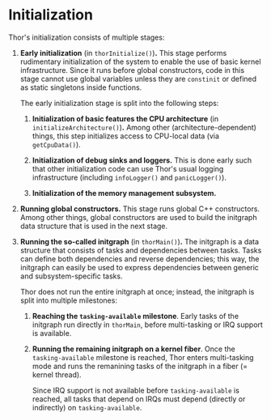 # Initialization

Thor's initialization consists of multiple stages:

1. **Early initialization** (in `thorInitialize()`)**.**
	This stage performs rudimentary initialization of the system
	to enable the use of basic kernel infrastructure.
	Since it runs before global constructors, code in this stage
	cannot use global variables unless they are `constinit`
	or defined as static singletons inside functions.

	The early initialization stage is split into the following steps:

	1. **Initialization of basic features the CPU architecture**
		(in `initializeArchitecture()`)**.**
		Among other (architecture-dependent) things, this step
		initializes access to CPU-local data (via `getCpuData()`).

	2. **Initialization of debug sinks and loggers.**
		This is done early such that other initialization code can use
		Thor's usual logging infrastructure
		(including `infoLogger()` and `panicLogger()`).

	3. **Initialization of the memory management subsystem.**

2. **Running global constructors.**
	This stage runs global C++ constructors.
	Among other things, global constructors are used to build
	the initgraph data structure that is used in the next stage.

3. **Running the so-called initgraph** (in `thorMain()`)**.**
	The initgraph is a data structure that
	consists of tasks and dependencies between tasks.
	Tasks can define both dependencies and reverse dependencies;
	this way, the initgraph can easily be used to express dependencies
	between generic and subsystem-specific tasks.

	Thor does not run the entire initgraph at once; instead,
	the initgraph is split into multiple milestones:

	1. **Reaching the `tasking-available` milestone**.
		Early tasks of the initgraph run directly in `thorMain`,
		before multi-tasking or IRQ support is available.

	2. **Running the remaining initgraph on a kernel fiber**.
		Once the `tasking-available` milestone is reached,
		Thor enters multi-tasking mode and runs the remanining
		tasks of the initgraph in a fiber (= kernel thread).

		Since IRQ support is not available before `tasking-available`
		is reached, all tasks that depend on IRQs must depend
		(directly or indirectly) on `tasking-available`.
